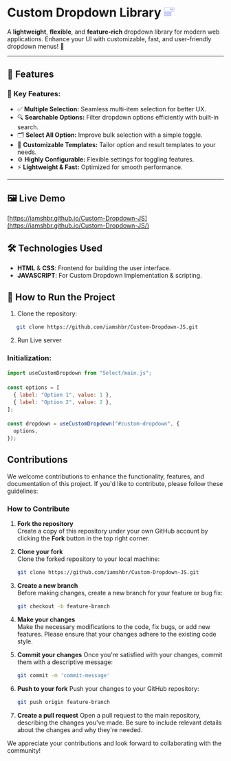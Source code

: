 # Custom Dropdown Library ![Custom Dropdown](./public/icons/dropdown-menu.png)

A **lightweight**, **flexible**, and **feature-rich** dropdown library for
modern web applications. Enhance your UI with customizable, fast, and
user-friendly dropdown menus! 🎉

---

## 🚀 Features

### 🔑 Key Features:

- ✅ **Multiple Selection:** Seamless multi-item selection for better UX.
- 🔍 **Searchable Options:** Filter dropdown options efficiently with built-in
  search.
- 🗂️ **Select All Option:** Improve bulk selection with a simple toggle.
- 🎨 **Customizable Templates:** Tailor option and result templates to your
  needs.
- ⚙️ **Highly Configurable:** Flexible settings for toggling features.
- ⚡ **Lightweight & Fast:** Optimized for smooth performance.

---

## 🖼️ Live Demo

[https://iamshbr.github.io/Custom-Dropdown-JS](https://iamshbr.github.io/Custom-Dropdown-JS/)

## 🛠️ Technologies Used

- **HTML** & **CSS**: Frontend for building the user interface.
- **JAVASCRIPT**: For Custom Dropdown Implementation & scripting.

## 🚀 How to Run the Project

1. Clone the repository:

```bash
   git clone https://github.com/iamshbr/Custom-Dropdown-JS.git

```

2. Run Live server

### Initialization:

```javascript
import useCustomDropdown from "Select/main.js";

const options = [
  { label: "Option 1", value: 1 },
  { label: "Option 2", value: 2 },
];

const dropdown = useCustomDropdown("#custom-dropdown", {
  options,
});
```

## Contributions

We welcome contributions to enhance the functionality, features, and
documentation of this project. If you'd like to contribute, please follow these
guidelines:

### How to Contribute

1. **Fork the repository**  
   Create a copy of this repository under your own GitHub account by clicking
   the **Fork** button in the top right corner.

2. **Clone your fork**  
   Clone the forked repository to your local machine:

   ```bash
   git clone https://github.com/iamshbr/Custom-Dropdown-JS.git
   ```

3. **Create a new branch**  
   Before making changes, create a new branch for your feature or bug fix:

   ```bash
   git checkout -b feature-branch
   ```

4. **Make your changes**  
   Make the necessary modifications to the code, fix bugs, or add new features.
   Please ensure that your changes adhere to the existing code style.

5. **Commit your changes** Once you're satisfied with your changes, commit them
   with a descriptive message:

   ```bash
   git commit -m 'commit-message'
   ```

6. **Push to your fork** Push your changes to your GitHub repository:

   ```bash
   git push origin feature-branch
   ```

7. **Create a pull request** Open a pull request to the main repository,
   describing the changes you've made. Be sure to include relevant details about
   the changes and why they're needed.

We appreciate your contributions and look forward to collaborating with the
community!
